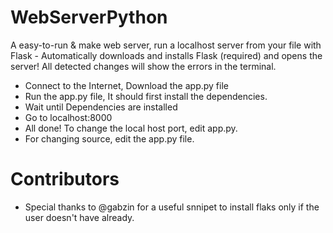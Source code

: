 # WebServerPython
A easy-to-run &amp; make web server, run a localhost server from your file with Flask - Automatically downloads and installs Flask (required) and opens the server! All detected changes will show the errors in the terminal.<br>
* Connect to the Internet, Download the app.py file
* Run the app.py file, It should first install the dependencies.
* Wait until Dependencies are installed
* Go to localhost:8000
* All done! To change the local host port, edit app.py.
* For changing source, edit the app.py file.

# Contributors
* Special thanks to @gabzin for a useful snnipet to install flaks only if the user doesn't have already.
